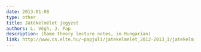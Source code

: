 ```yaml
---
date: 2013-01-08
type: other
title: Játékelmélet jegyzet
authors: L. Végh, J. Pap
description: (Game theory lecture notes, in Hungarian)
link: http://www.cs.elte.hu/~papjuli/jatekelmelet_2012-2013_I/jatekelm_2012.pdf
---
```

